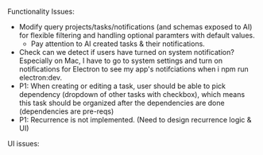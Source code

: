 Functionality Issues:
- Modify query projects/tasks/notifications (and schemas exposed to AI) for flexible filtering and handling optional paramters with default values.
    - Pay attention to AI created tasks & their notifications.
- Check can we detect if users have turned on system notification? Especially on Mac, I have to go to system settings and turn on notifications for Electron to see my app's notifciations when i npm run electron:dev.
- P1: When creating or editing a task, user should be able to pick dependency (dropdown of other tasks with checkbox), which means this task should be organized after the dependencies are done (dependencies are pre-reqs)
- P1: Recurrence is not implemented. (Need to design recurrence logic & UI)

UI issues:

